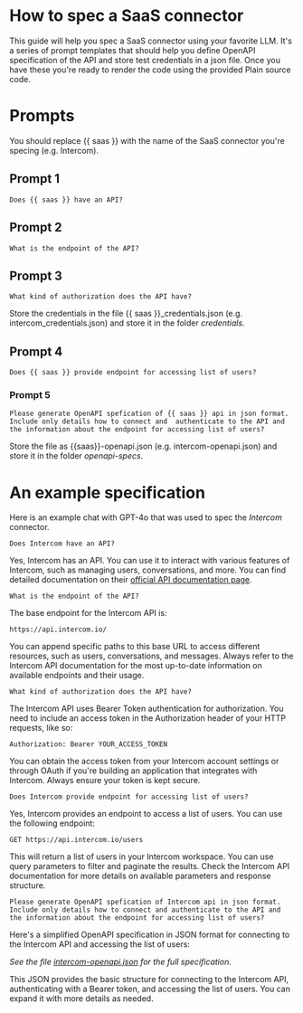 # How to spec a SaaS connector

This guide will help you spec a SaaS connector using your favorite LLM. It's a series of prompt templates that should help you define OpenAPI specification of the API and store test credentials in a json file. Once you have these you're ready to render the code using the provided Plain source code.

# Prompts

You should replace {{ saas }} with the name of the SaaS connector you're specing (e.g. Intercom).

## Prompt 1

`Does {{ saas }} have an API?`

## Prompt 2

`What is the endpoint of the API?`

## Prompt 3

`What kind of authorization does the API have?`

Store the credentials in the file {{ saas }}_credentials.json (e.g. intercom_credentials.json) and store it in the folder *credentials*.

## Prompt 4

`Does {{ saas }} provide endpoint for accessing list of users?`

### Prompt 5

`Please generate OpenAPI spefication of {{ saas }} api in json format. Include only details how to connect and 
authenticate to the API and the information about the endpoint for accessing list of users?`

Store the file as {{saas}}-openapi.json (e.g. intercom-openapi.json) and store it in the folder *openapi-specs*.

# An example specification

Here is an example chat with GPT-4o that was used to spec the *Intercom* connector.

`Does Intercom have an API?`

Yes, Intercom has an API. You can use it to interact with various features of Intercom, such as managing users, conversations, and more. You can find detailed documentation on their [official API documentation page](https://developers.intercom.com).

`What is the endpoint of the API?`

The base endpoint for the Intercom API is:

```
https://api.intercom.io/
```

You can append specific paths to this base URL to access different resources, such as users, conversations, and messages. Always refer to the Intercom API documentation for the most up-to-date information on available endpoints and their usage.

`What kind of authorization does the API have?`

The Intercom API uses Bearer Token authentication for authorization. You need to include an access token in the Authorization header of your HTTP requests, like so:

```
Authorization: Bearer YOUR_ACCESS_TOKEN
```

You can obtain the access token from your Intercom account settings or through OAuth if you're building an application that integrates with Intercom. Always ensure your token is kept secure.

`Does Intercom provide endpoint for accessing list of users?`

Yes, Intercom provides an endpoint to access a list of users. You can use the following endpoint:

```
GET https://api.intercom.io/users
```

This will return a list of users in your Intercom workspace. You can use query parameters to filter and paginate the results. Check the Intercom API documentation for more details on available parameters and response structure.

`Please generate OpenAPI spefication of Intercom api in json format. Include only details how to connect and
authenticate to the API and the information about the endpoint for accessing list of users?`

Here's a simplified OpenAPI specification in JSON format for connecting to the Intercom API and accessing the list of users:

*See the file [intercom-openapi.json](openapi-specs/intercom-openapi.json) for the full specification.*

This JSON provides the basic structure for connecting to the Intercom API, authenticating with a Bearer token, and accessing the list of users. You can expand it with more details as needed.
